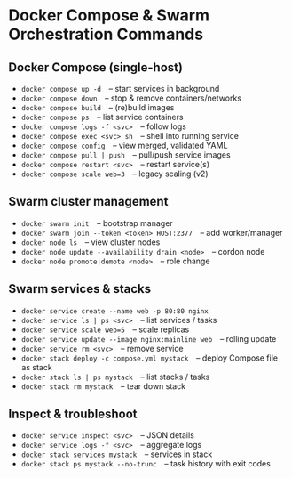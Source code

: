 # Docker Compose & Swarm Orchestration Commands

## Docker Compose (single-host)
- `docker compose up -d` – start services in background  
- `docker compose down` – stop & remove containers/networks  
- `docker compose build` – (re)build images  
- `docker compose ps` – list service containers  
- `docker compose logs -f <svc>` – follow logs  
- `docker compose exec <svc> sh` – shell into running service  
- `docker compose config` – view merged, validated YAML  
- `docker compose pull | push` – pull/push service images  
- `docker compose restart <svc>` – restart service(s)  
- `docker compose scale web=3` – legacy scaling (v2)  

## Swarm cluster management
- `docker swarm init` – bootstrap manager  
- `docker swarm join --token <token> HOST:2377` – add worker/manager  
- `docker node ls` – view cluster nodes  
- `docker node update --availability drain <node>` – cordon node  
- `docker node promote|demote <node>` – role change  

## Swarm services & stacks
- `docker service create --name web -p 80:80 nginx`  
- `docker service ls | ps <svc>` – list services / tasks  
- `docker service scale web=5` – scale replicas  
- `docker service update --image nginx:mainline web` – rolling update  
- `docker service rm <svc>` – remove service  
- `docker stack deploy -c compose.yml mystack` – deploy Compose file as stack  
- `docker stack ls | ps mystack` – list stacks / tasks  
- `docker stack rm mystack` – tear down stack  

## Inspect & troubleshoot
- `docker service inspect <svc>` – JSON details  
- `docker service logs -f <svc>` – aggregate logs  
- `docker stack services mystack` – services in stack  
- `docker stack ps mystack --no-trunc` – task history with exit codes  
